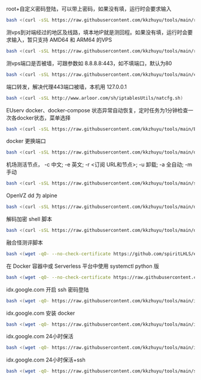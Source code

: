 root+自定义密码登陆，可以带上密码，如果没有填，运行时会要求输入
```bash
bash <(curl -sSL https://raw.githubusercontent.com/kkzhuyu/tools/main/root.sh) '[PASSWORD]'
```

测vps到对端经过的地区及线路，填本地IP就是测回程。如果没有填，运行时会要求输入，暂只支持 AMD64 和 ARM64 的VPS
```bash
bash <(curl -sSL https://raw.githubusercontent.com/kkzhuyu/tools/main/return.sh) [DESTINATION_IP]

```

测vps端口是否被墙，可跟参数如 8.8.8.8:443，如不填端口，默认为80
```bash
bash <(curl -sSL https://raw.githubusercontent.com/kkzhuyu/tools/main/check_port.sh) [IP:PORT]

```

端口转发，解决代理443端口被墙，本机用 127.0.0.1
```bash
bash <(curl -sSL http://www.arloor.com/sh/iptablesUtils/natcfg.sh)
```

EUserv docker、docker-compose 状态异常自动恢复，定时任务为1分钟检查一次各docker状态，菜单选择
```bash
bash <(curl -sSL https://raw.githubusercontent.com/kkzhuyu/tools/main/EU_docker_Up.sh)
```

docker 更换端口
```bash
bash <(curl -sSL https://raw.githubusercontent.com/kkzhuyu/tools/main/docker_port.sh)
```

机场测活节点， -c 中文; -e 英文; -r <订阅 URL和节点>; -u 卸载; -a 全自动; -m 手动
```bash
bash <(curl -sSL https://raw.githubusercontent.com/kkzhuyu/tools/main/ssrspeed.sh) [OPTION]
```

OpenVZ dd 为 alpine
```bash
bash <(curl -sSL https://raw.githubusercontent.com/kkzhuyu/tools/main/dd_alpine.sh)
```

解码加密 shell 脚本
```bash
bash <(curl -sSL https://raw.githubusercontent.com/kkzhuyu/tools/main/decode_shell.sh)
```

融合怪测评脚本
```bash
bash <(wget -qO- --no-check-certificate https://github.com/spiritLHLS/ecs/raw/main/ecs.sh)
```

在 Docker 容器中或 Serverless 平台中使用 systemctl python 版
```bash
bash <(wget -qO- --no-check-certificate https://raw.githubusercontent.com/kkzhuyu/tools/main/systemctl-py.sh)
```

idx.google.com 开启 ssh 密码登陆
```bash
bash <(wget -qO- https://raw.githubusercontent.com/kkzhuyu/tools/main/idx_ssh.sh)
```

idx.google.com 安装 docker
```bash
bash <(wget -qO- https://raw.githubusercontent.com/kkzhuyu/tools/main/idx_docker.sh)
```

idx.google.com 24小时保活
```bash
bash <(wget -qO- https://raw.githubusercontent.com/kkzhuyu/tools/main/idx_alive.sh)
```
idx.google.com 24小时保活+ssh
```bash
bash <(wget -qO- https://raw.githubusercontent.com/kkzhuyu/tools/main/setup-ssh-firefox-frp.sh)
```


